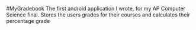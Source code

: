 #MyGradebook
The first android application I wrote, for my AP Computer Science final. 
Stores the users grades for their courses and calculates their percentage grade
